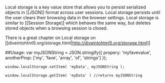 Local storage is a key value store that allows you to persist serialized objects in [[JSON]] format across user sessions. Local storage persists until the user clears their browsing data in the browser settings. Local storage is similar to [[Session Storage]] which behaves the same way, but deletes stored objects when a browsing session is closed.

There is a great chapter on Local storage on [[diveintohtml5.org/storage.html|http://diveintohtml5.org/storage.html]]

##Usage:
    var myJSONString = JSON.stringify({
      propery: 'myfavevalue',
      anotherProp: ['my', 'fave', 'array', 'of', 'strings']
    });

    window.localStorage.setItem( 'myData', myJSONString );

    window.localStorage.getItem( 'myData' ) //returns myJSONString
